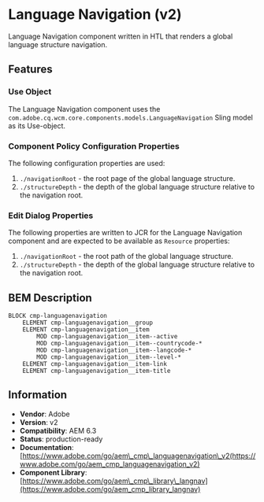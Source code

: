 <!--
Copyright 2019 Adobe

Licensed under the Apache License, Version 2.0 (the "License");
you may not use this file except in compliance with the License.
You may obtain a copy of the License at

    http://www.apache.org/licenses/LICENSE-2.0

Unless required by applicable law or agreed to in writing, software
distributed under the License is distributed on an "AS IS" BASIS,
WITHOUT WARRANTIES OR CONDITIONS OF ANY KIND, either express or implied.
See the License for the specific language governing permissions and
limitations under the License.
-->
Language Navigation (v2)
====
Language Navigation component written in HTL that renders a global language structure navigation.

## Features

### Use Object
The Language Navigation component uses the `com.adobe.cq.wcm.core.components.models.LanguageNavigation` Sling model as its Use-object.

### Component Policy Configuration Properties
The following configuration properties are used:

1. `./navigationRoot` - the root page of the global language structure.
2. `./structureDepth` - the depth of the global language structure relative to the navigation root.

### Edit Dialog Properties
The following properties are written to JCR for the Language Navigation component and are expected to be available as `Resource` properties:

1. `./navigationRoot` - the root path of the global language structure.
2. `./structureDepth` - the depth of the global language structure relative to the navigation root.

## BEM Description
```
BLOCK cmp-languagenavigation
    ELEMENT cmp-languagenavigation__group
    ELEMENT cmp-languagenavigation__item
        MOD cmp-languagenavigation__item--active
        MOD cmp-languagenavigation__item--countrycode-*
        MOD cmp-languagenavigation__item--langcode-*
        MOD cmp-languagenavigation__item--level-*
    ELEMENT cmp-languagenavigation__item-link
    ELEMENT cmp-languagenavigation__item-title
```

## Information
* **Vendor**: Adobe
* **Version**: v2
* **Compatibility**: AEM 6.3
* **Status**: production-ready
* **Documentation**: [https://www.adobe.com/go/aem\_cmp\_languagenavigation\_v2(https://www.adobe.com/go/aem_cmp_languagenavigation_v2)
* **Component Library**: [https://www.adobe.com/go/aem\_cmp\_library\_langnav](https://www.adobe.com/go/aem_cmp_library_langnav)
